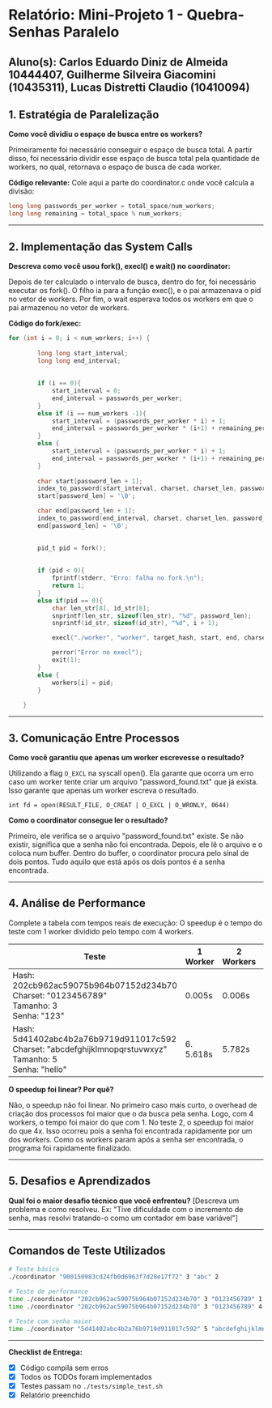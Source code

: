 # Relatório: Mini-Projeto 1 - Quebra-Senhas Paralelo

**Aluno(s):** Carlos Eduardo Diniz de Almeida 10444407,
Guilherme Silveira Giacomini (10435311), 
Lucas Distretti Claudio (10410094)
---

## 1. Estratégia de Paralelização


**Como você dividiu o espaço de busca entre os workers?**

Primeiramente foi necessário conseguir o espaço de busca total. A partir disso, foi necessário dividir esse espaço de busca total pela quantidade de workers, no qual, retornava o espaço de busca de cada worker.

**Código relevante:** Cole aqui a parte do coordinator.c onde você calcula a divisão:
```c
long long passwords_per_worker = total_space/num_workers;
long long remaining = total_space % num_workers;
```

---

## 2. Implementação das System Calls

**Descreva como você usou fork(), execl() e wait() no coordinator:**

Depois de ter calculado o intervalo de busca, dentro do for, foi necessário executar os fork(). O filho ia para a função exec(), e o pai armazenava o pid no vetor de workers. Por fim, o wait esperava todos os workers em que o pai armazenou no vetor de workers.

**Código do fork/exec:**
```c
for (int i = 0; i < num_workers; i++) {
        
        long long start_interval;
        long long end_interval;
        
        
        if (i == 0){
            start_interval = 0;
            end_interval = passwords_per_worker;
        }
        else if (i == num_workers -1){
            start_interval = (passwords_per_worker * i) + 1;
            end_interval = passwords_per_worker * (i+1) + remaining_per_worker + remaining_of_remaining;
        }
        else {
            start_interval = (passwords_per_worker * i) + 1;
            end_interval = passwords_per_worker * (i+1) + remaining_per_worker;
        }
        
        char start[password_len + 1];
        index_to_password(start_interval, charset, charset_len, password_len, start);
        start[password_len] = '\0';

        char end[password_len + 1];
        index_to_password(end_interval, charset, charset_len, password_len, end);
        end[password_len] = '\0';

        
        pid_t pid = fork();
        
        
        if (pid < 0){
            fprintf(stderr, "Erro: falha no fork.\n");
            return 1;
        }
        else if(pid == 0){
            char len_str[8], id_str[8];
            snprintf(len_str, sizeof(len_str), "%d", password_len);
            snprintf(id_str, sizeof(id_str), "%d", i + 1);

            execl("./worker", "worker", target_hash, start, end, charset, len_str, id_str, (char*)NULL);

            perror("Error no execl");   
            exit(1);
        } 
        else {
            workers[i] = pid;
        }
        
    }
```

---

## 3. Comunicação Entre Processos

**Como você garantiu que apenas um worker escrevesse o resultado?**

Utilizando a flag `O_EXCL` na syscall open(). Ela garante que ocorra um erro caso um worker tente criar um arquivo "password_found.txt" que já exista. Isso garante que apenas um worker escreva o resultado.

`int fd = open(RESULT_FILE, O_CREAT | O_EXCL | O_WRONLY, 0644)`

**Como o coordinator consegue ler o resultado?**

Primeiro, ele verifica se o arquivo "password_found.txt" existe. Se não existir, significa que a senha não foi encontrada. Depois, ele lê o arquivo e o coloca num buffer. Dentro do buffer, o coordinator procura pelo sinal de dois pontos. Tudo aquilo que está após os dois pontos é a senha encontrada.

---

## 4. Análise de Performance
Complete a tabela com tempos reais de execução:
O speedup é o tempo do teste com 1 worker dividido pelo tempo com 4 workers.

| Teste | 1 Worker | 2 Workers | 4 Workers | Speedup (4w) |
|-------|----------|-----------|-----------|--------------|
| Hash: 202cb962ac59075b964b07152d234b70<br>Charset: "0123456789"<br>Tamanho: 3<br>Senha: "123" | 0.005s | 0.006s | 0.006s | 0.833 |
| Hash: 5d41402abc4b2a76b9719d911017c592<br>Charset: "abcdefghijklmnopqrstuvwxyz"<br>Tamanho: 5<br>Senha: "hello" | 6. 5.618s | 5.782s | 0.763s | 7.363 |

**O speedup foi linear? Por quê?**

Não, o speedup não foi linear. No primeiro caso mais curto, o overhead de criação dos processos foi maior que o da busca pela senha. Logo, com 4 workers, o tempo foi maior do que com 1. No teste 2, o speedup foi maior do que 4x. Isso ocorreu pois a senha foi encontrada rapidamente por um dos workers. Como os workers param após a senha ser encontrada, o programa foi rapidamente finalizado.

---

## 5. Desafios e Aprendizados
**Qual foi o maior desafio técnico que você enfrentou?**
[Descreva um problema e como resolveu. Ex: "Tive dificuldade com o incremento de senha, mas resolvi tratando-o como um contador em base variável"]

---

## Comandos de Teste Utilizados

```bash
# Teste básico
./coordinator "900150983cd24fb0d6963f7d28e17f72" 3 "abc" 2

# Teste de performance
time ./coordinator "202cb962ac59075b964b07152d234b70" 3 "0123456789" 1
time ./coordinator "202cb962ac59075b964b07152d234b70" 3 "0123456789" 4

# Teste com senha maior
time ./coordinator "5d41402abc4b2a76b9719d911017c592" 5 "abcdefghijklmnopqrstuvwxyz" 4
```
---

**Checklist de Entrega:**
- [x] Código compila sem erros
- [x] Todos os TODOs foram implementados
- [x] Testes passam no `./tests/simple_test.sh`
- [x] Relatório preenchido